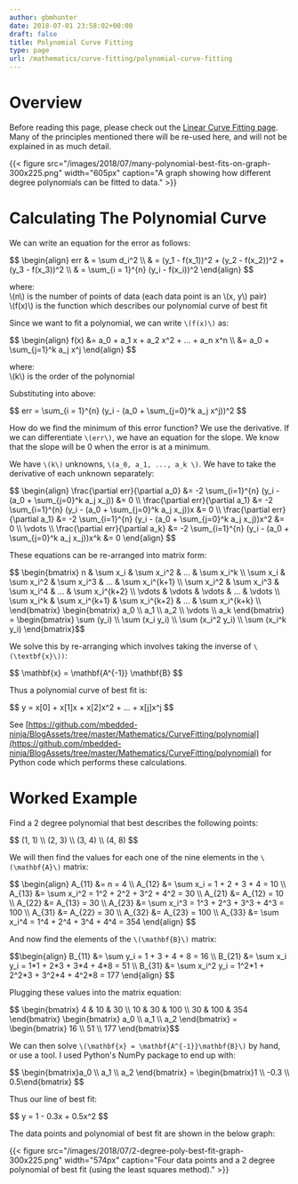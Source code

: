 ```yaml
---
author: gbmhunter
date: 2018-07-01 23:58:02+00:00
draft: false
title: Polynomial Curve Fitting
type: page
url: /mathematics/curve-fitting/polynomial-curve-fitting
---
```


# Overview

Before reading this page, please check out the [Linear Curve Fitting page](http://blog.mbedded.ninja/mathematics/curve-fitting/linear-curve-fitting). Many of the principles mentioned there will be re-used here, and will not be explained in as much detail.

{{< figure src="/images/2018/07/many-polynomial-best-fits-on-graph-300x225.png" width="605px" caption="A graph showing how different degree polynomials can be fitted to data."  >}}

# Calculating The Polynomial Curve

We can write an equation for the error as follows:

<div>$$
\begin{align}  
err & = \sum d_i^2 \\  
& = (y_1 - f(x_1))^2 + (y_2 - f(x_2))^2 + (y_3 - f(x_3))^2 \\  
& = \sum_{i = 1}^{n} (y_i - f(x_i))^2  
\end{align}
$$</div>

<p class="centered">
    where:<br>
    \(n\) is the number of points of data (each data point is an \(x, y\) pair)<br>
    \(f(x)\) is the function which describes our polynomial curve of best fit<br>
</p>

Since we want to fit a polynomial, we can write `\(f(x)\)` as:

<div>$$ \begin{align} f(x) &= a_0 + a_1 x + a_2 x^2 + ... + a_n x^n \\  
&= a_0 + \sum_{j=1}^k a_j x^j \end{align} $$</div>

<p class="centered">
    where:<br>
    \(k\) is the order of the polynomial<br>
</p>

Substituting into above:

<div>$$ err = \sum_{i = 1}^{n} (y_i - (a_0 + \sum_{j=0}^k a_j x^j))^2 $$</div>

How do we find the minimum of this error function? We use the derivative. If we can differentiate `\(err\)`, we have an equation for the slope. We know that the slope will be 0 when the error is at a minimum.

We have `\(k\)` unknowns, `\(a_0, a_1, ..., a_k \)`. We have to take the derivative of each unknown separately:

<div>
$$ \begin{align}  
\frac{\partial err}{\partial a_0} &= -2 \sum_{i=1}^{n} (y_i - (a_0 + \sum_{j=0}^k a_j x_j)) &= 0 \\  
\frac{\partial err}{\partial a_1} &= -2 \sum_{i=1}^{n} (y_i - (a_0 + \sum_{j=0}^k a_j x_j))x &= 0 \\  
\frac{\partial err}{\partial a_1} &= -2 \sum_{i=1}^{n} (y_i - (a_0 + \sum_{j=0}^k a_j x_j))x^2 &= 0 \\  
\vdots \\  
\frac{\partial err}{\partial a_k} &= -2 \sum_{i=1}^{n} (y_i - (a_0 + \sum_{j=0}^k a_j x_j))x^k &= 0  
\end{align} $$
</div>

These equations can be re-arranged into matrix form:

<div>
$$ \begin{bmatrix}  
n & \sum x_i & \sum x_i^2 & ... & \sum x_i^k \\  
\sum x_i & \sum x_i^2 & \sum x_i^3 & ... & \sum x_i^{k+1} \\  
\sum x_i^2 & \sum x_i^3 & \sum x_i^4 & ... & \sum x_i^{k+2} \\  
\vdots & \vdots & \vdots & ... & \vdots \\  
\sum x_i^k & \sum x_i^{k+1} & \sum x_i^{k+2} & ... & \sum x_i^{k+k} \\  
\end{bmatrix}   
\begin{bmatrix}  
a_0 \\ a_1 \\ a_2 \\ \vdots \\ a_k  
\end{bmatrix} =   
\begin{bmatrix}  
\sum (y_i) \\  
\sum (x_i y_i) \\  
\sum (x_i^2 y_i) \\  
\sum (x_i^k y_i)  
\end{bmatrix}$$
</div>

We solve this by re-arranging which involves taking the inverse of `\(\textbf{x}\))`:

<div>$$ \mathbf{x} = \mathbf{A^{-1}} \mathbf{B} $$</div>

Thus a polynomial curve of best fit is:

<div>$$ y = x[0] + x[1]x + x[2]x^2 + ... + x[j]x^j $$</div>

See [https://github.com/mbedded-ninja/BlogAssets/tree/master/Mathematics/CurveFitting/polynomial](https://github.com/mbedded-ninja/BlogAssets/tree/master/Mathematics/CurveFitting/polynomial) for Python code which performs these calculations.

# Worked Example

Find a 2 degree polynomial that best describes the following points:

<div>$$ (1, 1) \\ (2, 3) \\ (3, 4) \\ (4, 8) $$</div>

We will then find the values for each one of the nine elements in the `\(\mathbf{A}\)` matrix:

<div>
$$ \begin{align}   
A_{11} &= n = 4 \\  
A_{12} &= \sum x_i = 1 + 2 + 3 + 4 = 10 \\  
A_{13} &= \sum x_i^2 = 1^2 + 2^2 + 3^2 + 4^2 = 30 \\  
A_{21} &= A_{12} = 10 \\  
A_{22} &= A_{13} = 30 \\  
A_{23} &= \sum x_i^3 = 1^3 + 2^3 + 3^3 + 4^3 = 100 \\  
A_{31} &= A_{22} = 30 \\  
A_{32} &= A_{23} = 100 \\  
A_{33} &= \sum x_i^4 = 1^4 + 2^4 + 3^4 + 4^4 = 354  
\end{align} $$
</div>

And now find the elements of the `\(\mathbf{B}\)` matrix:

<div>
$$\begin{align}  
B_{11} &= \sum y_i = 1 + 3 + 4 + 8 = 16 \\  
B_{21} &= \sum x_i y_i = 1*1 + 2*3 + 3*4 + 4*8 = 51 \\  
B_{31} &= \sum x_i^2 y_i = 1^2*1 + 2^2*3 + 3^2*4 + 4^2*8 = 177  
\end{align} $$
</div>

Plugging these values into the matrix equation:

<div>
$$ \begin{bmatrix}  
4 & 10 & 30 \\  
10 & 30 & 100 \\  
30 & 100 & 354  
\end{bmatrix}   
\begin{bmatrix}  
a_0 \\ a_1 \\ a_2  
\end{bmatrix} =   
\begin{bmatrix}  
16 \\  
51 \\  
177  
\end{bmatrix}$$
</div>

We can then solve `\(\mathbf{x} = \mathbf{A^{-1}}\mathbf{B}\)` by hand, or use a tool. I used Python's NumPy package to end up with:

<div>
$$ \begin{bmatrix}a_0 \\ a_1 \\ a_2 \end{bmatrix} =  
\begin{bmatrix}1 \\ -0.3 \\ 0.5\end{bmatrix} $$
</div>

Thus our line of best fit:

<div>$$ y = 1 - 0.3x + 0.5x^2 $$</div>

The data points and polynomial of best fit are shown in the below graph:

{{< figure src="/images/2018/07/2-degree-poly-best-fit-graph-300x225.png" width="574px" caption="Four data points and a 2 degree polynomial of best fit (using the least squares method)."  >}}
